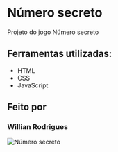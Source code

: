 # Número secreto

Projeto do jogo Número secreto

## Ferramentas utilizadas:
* HTML
* CSS
* JavaScript

## Feito por
### Willian Rodrigues

![Número secreto](https://github.com/WilRocha97/portfolio/blob/main/assets/Sites/Número%20secreto.png)
